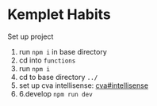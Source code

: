 # Kemplet Habits
Set up project
1. run `npm i` in base directory
2. cd into `functions`
3. run `npm i`
4. cd to base directory `../`
5. set up cva intellisense: [cva#intellisense](https://cva.style/docs/getting-started/installation#intellisense)
6. 6.develop `npm run dev`